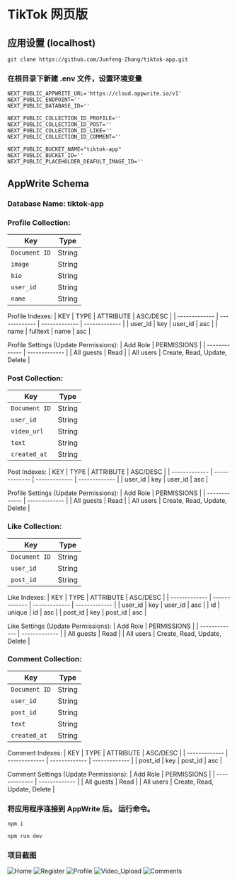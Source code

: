 # TikTok 网页版

### 



## 应用设置 (localhost)

```
git clone https://github.com/Junfeng-Zhang/tiktok-app.git
```

### 在根目录下新建 .env 文件，设置环境变量

```
NEXT_PUBLIC_APPWRITE_URL='https://cloud.appwrite.io/v1'
NEXT_PUBLIC_ENDPOINT=''
NEXT_PUBLIC_DATABASE_ID=''

NEXT_PUBLIC_COLLECTION_ID_PROFILE=''
NEXT_PUBLIC_COLLECTION_ID_POST=''
NEXT_PUBLIC_COLLECTION_ID_LIKE=''
NEXT_PUBLIC_COLLECTION_ID_COMMENT=''

NEXT_PUBLIC_BUCKET_NAME="tiktok-app"
NEXT_PUBLIC_BUCKET_ID=''
NEXT_PUBLIC_PLACEHOLDER_DEAFULT_IMAGE_ID=''
```



## AppWrite Schema

### Database Name: tiktok-app

### Profile Collection:
| Key | Type |
| --- | --- |
| `Document ID` | String |
| `image` | String |
| `bio` | String |
| `user_id` | String |
| `name` | String |

Profile Indexes:
| KEY           | TYPE          | ATTRIBUTE     | ASC/DESC      |
| ------------- | ------------- | ------------- | ------------- |
| user_id       | key           | user_id       | asc           |
| name          | fulltext      | name          | asc           |

Profile Settings (Update Permissions):
| Add Role      | PERMISSIONS   |
| ------------- | ------------- |
| All guests    | Read          |
| All users     | Create, Read, Update, Delete |

### Post Collection:
| Key | Type |
| --- | --- |
| `Document ID` | String |
| `user_id` | String |
| `video_url` | String |
| `text` | String |
| `created_at` | String |

Post Indexes:
| KEY           | TYPE          | ATTRIBUTE     | ASC/DESC      |
| ------------- | ------------- | ------------- | ------------- |
| user_id       | key           | user_id       | asc           |

Profile Settings (Update Permissions):
| Add Role      | PERMISSIONS   |
| ------------- | ------------- |
| All guests    | Read          |
| All users     | Create, Read, Update, Delete |

### Like Collection:
| Key | Type |
| --- | --- |
| `Document ID` | String |
| `user_id` | String |
| `post_id` | String |

Like Indexes: 
| KEY           | TYPE          | ATTRIBUTE     | ASC/DESC      |
| ------------- | ------------- | ------------- | ------------- |
| user_id       | key           | user_id       | asc           |
| id            | unique        | id            | asc           |
| post_id       | key           | post_id       | asc           |

Like Settings (Update Permissions):
| Add Role      | PERMISSIONS   |
| ------------- | ------------- |
| All guests    | Read          |
| All users     | Create, Read, Update, Delete |

### Comment Collection:
| Key | Type |
| --- | --- |
| `Document ID` | String |
| `user_id` | String |
| `post_id` | String |
| `text` | String |
| `created_at` | String |

Comment Indexes:
| KEY           | TYPE          | ATTRIBUTE     | ASC/DESC      |
| ------------- | ------------- | ------------- | ------------- |
| post_id       | key           | post_id       | asc           |

Comment Settings (Update Permissions):
| Add Role      | PERMISSIONS   |
| ------------- | ------------- |
| All guests    | Read          |
| All users     | Create, Read, Update, Delete |

### 将应用程序连接到 AppWrite 后。 运行命令。

```
npm i

npm run dev
```

### 项目截图
![Home](https://github.com/Junfeng-Zhang/tiktok-app/assets/60849891/f73222d5-ebdc-4faf-abc1-1b3bb93b2cc0)
![Register](https://github.com/Junfeng-Zhang/tiktok-app/assets/60849891/8e820185-5ba1-4056-89ff-ddf49f590e89)
![Profile](https://github.com/Junfeng-Zhang/tiktok-app/assets/60849891/d24f5a95-51c5-484d-9d44-13f43312951c)
![Video_Upload](https://github.com/Junfeng-Zhang/tiktok-app/assets/60849891/654c5a6f-cbaa-4918-be64-52523ea112c9)
![Comments](https://github.com/Junfeng-Zhang/tiktok-app/assets/60849891/469a360f-df7c-4524-ad0f-9d969bfb4887)

